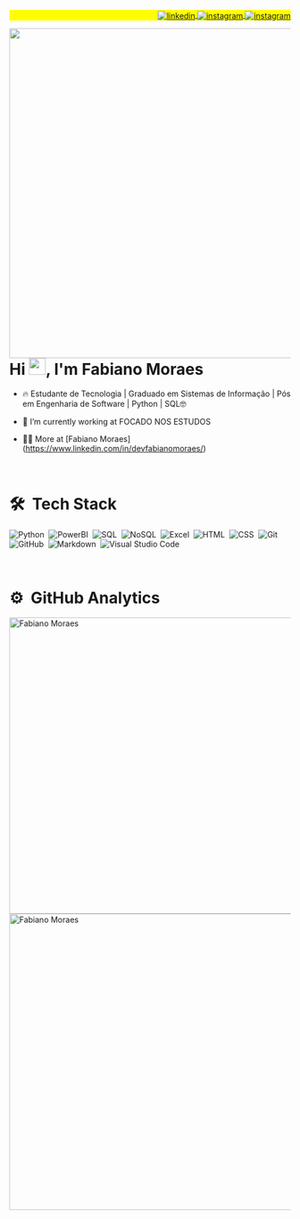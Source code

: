 <p align="right" style="background:yellow">
<a href="https://www.linkedin.com/in/devfabianomoraes/" target="_blank">
  <img align="center" src="https://img.shields.io/badge/-fabianomoraes-05122A?style=flat&logo=linkedin" alt="linkedin"/>
</a>
<a href="https://instagram.com/fabianomoraes_fm" target="_blank">
 <img align="center" src="https://img.shields.io/badge/-fabianomoraes-05122A?style=flat&logo=instagram" alt="instagram"/>
</a>

</a>
<a href="https://wa.me/c/5522999515502" target="_blank">
 <img align="center" src="https://img.shields.io/badge/-fabianomoraes-05122A?style=flat&logo=whatsapp" alt="instagram"/>
</a>

</p>

<img align="right" height="590em" src="https://raw.githubusercontent.com/gist/Fab-Moraes/770d2184602507ea371dbde16b378ac4/raw/aa760a19ef030b521599a9dafd807e4b4c9295fb/github_cards.svg"/>

<h1 align="left">Hi <img src="https://raw.githubusercontent.com/kaueMarques/kaueMarques/master/hi.gif" height="30px">, I'm Fabiano Moraes</h1>


- 🔥 Estudante de Tecnologia | Graduado em Sistemas de Informação | Pós em Engenharia de Software | Python | SQL🤓

- 🔭 I’m currently working at FOCADO NOS ESTUDOS

- 👨‍💻 More at [Fabiano Moraes] (https://www.linkedin.com/in/devfabianomoraes/)
<br>

# 🛠 &nbsp;Tech Stack
![Python](https://img.shields.io/badge/-Python-05122A?style=flat&logo=python)&nbsp;
![PowerBI](https://img.shields.io/badge/-PowerBI-05122A?style=flat&logo=powerbi)&nbsp;
![SQL](https://img.shields.io/badge/-SQLService-05122A?style=flat&logo=SQLService)&nbsp;
![NoSQL](https://img.shields.io/badge/-NoSQL-05122A?style=flat&logo=NoSQL)&nbsp;
![Excel](https://img.shields.io/badge/-Excel-05122A?style=flat&logo=excel)&nbsp;
![HTML](https://img.shields.io/badge/-HTML-05122A?style=flat&logo=HTML5)&nbsp;
![CSS](https://img.shields.io/badge/-CSS-05122A?style=flat&logo=CSS3&logoColor=1572B6)&nbsp;
![Git](https://img.shields.io/badge/-Git-05122A?style=flat&logo=git)&nbsp;
![GitHub](https://img.shields.io/badge/-GitHub-05122A?style=flat&logo=github)&nbsp;
![Markdown](https://img.shields.io/badge/-Markdown-05122A?style=flat&logo=markdown)&nbsp;
![Visual Studio Code](https://img.shields.io/badge/-Visual%20Studio%20Code-05122A?style=flat&logo=visual-studio-code&logoColor=007ACC)&nbsp;

<br>

# ⚙️ &nbsp;GitHub Analytics
<p align="left">
<img width="530em" src="https://github-readme-stats.vercel.app/api?username=Fab-Moraes&show_icons=true&theme=vision-friendly-dark" alt="Fabiano Moraes"/>
<br>
<img width="530em" src="https://github-readme-stats.vercel.app/api/top-langs/?username=Fab-Moraes&layout=compact&theme=vision-friendly-dark" alt="Fabiano Moraes"/>
</p>

